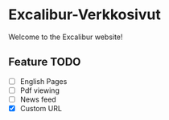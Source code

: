 # Excalibur-Verkkosivut
Welcome to the Excalibur website!

## Feature TODO
- [ ] English Pages
- [ ] Pdf viewing
- [ ] News feed
- [X] Custom URL

